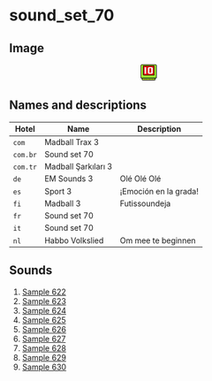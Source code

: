 # sound_set_70

## Image

<div align="center">

![sound_set_70](../uploads/imgs/70.gif)

</div>

## Names and descriptions

| Hotel | Name | Description |
|-|-|-|
| `com` | Madball Trax 3 |  |
| `com.br` | Sound set 70 |  |
| `com.tr` | Madball Şarkıları 3 |  |
| `de` | EM Sounds 3 | Olé Olé Olé |
| `es` | Sport 3 | ¡Emoción en la grada! |
| `fi` | Madball 3 | Futissoundeja |
| `fr` | Sound set 70 |  |
| `it` | Sound set 70 |  |
| `nl` | Habbo Volkslied | Om mee te beginnen |

## Sounds

1. [Sample 622](../uploads/sounds/sound_machine_sample_622.mp3)
1. [Sample 623](../uploads/sounds/sound_machine_sample_623.mp3)
1. [Sample 624](../uploads/sounds/sound_machine_sample_624.mp3)
1. [Sample 625](../uploads/sounds/sound_machine_sample_625.mp3)
1. [Sample 626](../uploads/sounds/sound_machine_sample_626.mp3)
1. [Sample 627](../uploads/sounds/sound_machine_sample_627.mp3)
1. [Sample 628](../uploads/sounds/sound_machine_sample_628.mp3)
1. [Sample 629](../uploads/sounds/sound_machine_sample_629.mp3)
1. [Sample 630](../uploads/sounds/sound_machine_sample_630.mp3)